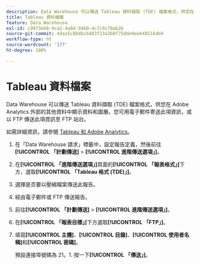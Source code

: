 ```yaml
---
description: Data Warehouse 可以傳送 Tableau 資料擷取 (TDE) 檔案格式，供您在 Adobe Analytics 外部的其他資料中顯示資料和圖層。您可用電子郵件寄送此項資訊，或以 FTP 傳送此項資訊至 FTP 站台。
title: Tableau 資料檔案
feature: Data Warehouse
exl-id: c9973eb6-9ca2-4a8d-94b0-4c7c9c70ab26
source-git-commit: 4daa5c8bdbcb483f23a3b8f75dde9eeb48516db8
workflow-type: ht
source-wordcount: '177'
ht-degree: 100%

---
```


# Tableau 資料檔案

Data Warehouse 可以傳送 Tableau 資料擷取 (TDE) 檔案格式，供您在 Adobe Analytics 外部的其他資料中顯示資料和圖層。您可用電子郵件寄送此項資訊，或以 FTP 傳送此項資訊至 FTP 站台。

如需詳細資訊，請參閱 [Tableau 和 Adobe Analytics](https://www.tableausoftware.com/about/blog/2014/3/tableau-and-adobe-analytics-digital-marketing-gets-even-more-awesome-29491)。

1. 在「Data Warehouse 請求」標籤中，設定報告定義，然後前往&#x200B;**[!UICONTROL 「計劃傳送]** > **[!UICONTROL 進階傳送選項」]**。
1. 在&#x200B;**[!UICONTROL 「進階傳送選項」]**&#x200B;頁面的&#x200B;**[!UICONTROL 「報表格式」]**&#x200B;下方，選取&#x200B;**[!UICONTROL 「Tableau 格式 (TDE)」]**。
1. 選擇是否要以壓縮檔案傳送此報告。
1. 經由電子郵件或 FTP 傳送報告。

1. 前往&#x200B;**[!UICONTROL 「計劃傳送]** > **[!UICONTROL 進階傳送選項」]**。
1. 在&#x200B;**[!UICONTROL 「報表目標」]**&#x200B;下方選取&#x200B;**[!UICONTROL 「FTP」]**。
1. 填寫&#x200B;**[!UICONTROL 主機]**、**[!UICONTROL 目錄]**、**[!UICONTROL 使用者名稱]**&#x200B;和&#x200B;**[!UICONTROL 密碼]**。

   預設連接埠號碼為 21。1. 按一下&#x200B;**[!UICONTROL 「傳送」]**。

